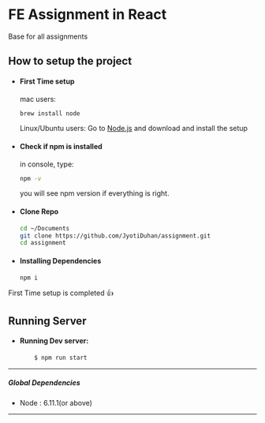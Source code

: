 # FE Assignment in React
Base for all assignments


## How to setup the project

- #### First Time setup
    mac users:
    ```sh
    brew install node
    ```
    Linux/Ubuntu users:
    Go to [Node.js](https://nodejs.org/en/download/) and download and install the setup
    
    
- #### Check if npm is installed
    in console, type:
    ```sh
    npm -v
    ```
    
    you will see npm version if everything is right.
    
- #### Clone Repo
    ```sh
    cd ~/Documents
    git clone https://github.com/JyotiDuhan/assignment.git
    cd assignment
    ```

- #### Installing Dependencies
    ```sh
    npm i
    ```


First Time setup is completed 👍 

## Running Server

- #### Running Dev server:
    ```sh
        $ npm run start
    ```
<hr/>

##### Global Dependencies
- Node : 6.11.1(or above)
<hr/>

